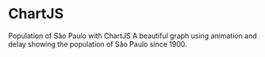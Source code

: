 # ChartJS
Population of São Paulo with ChartJS
A beautiful graph using animation and delay showing the population of São Paulo since 1900.
